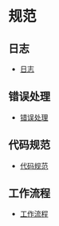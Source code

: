 # 规范

## 日志

- [日志](10_log/README.md)

## 错误处理

- [错误处理](20_error/README.md)

## 代码规范

- [代码规范](30_code/README.md)

## 工作流程

- [工作流程](60_workflow/README.md)
